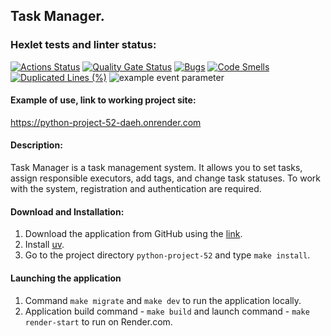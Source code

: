 ## Task Manager.

### Hexlet tests and linter status:
[![Actions Status](https://github.com/DolAndd/python-project-52/actions/workflows/hexlet-check.yml/badge.svg)](https://github.com/DolAndd/python-project-52/actions)
[![Quality Gate Status](https://sonarcloud.io/api/project_badges/measure?project=DolAndd_python-project-52&metric=alert_status)](https://sonarcloud.io/summary/new_code?id=DolAndd_python-project-52)
[![Bugs](https://sonarcloud.io/api/project_badges/measure?project=DolAndd_python-project-52&metric=bugs)](https://sonarcloud.io/summary/new_code?id=DolAndd_python-project-52)
[![Code Smells](https://sonarcloud.io/api/project_badges/measure?project=DolAndd_python-project-52&metric=code_smells)](https://sonarcloud.io/summary/new_code?id=DolAndd_python-project-52)
[![Duplicated Lines (%)](https://sonarcloud.io/api/project_badges/measure?project=DolAndd_python-project-52&metric=duplicated_lines_density)](https://sonarcloud.io/summary/new_code?id=DolAndd_python-project-52)
![example event parameter](https://github.com/DolAndd/python-project-52/actions/workflows/action.yaml/badge.svg?event=push)

#### Example of use, link to working project site:
https://python-project-52-daeh.onrender.com

#### Description:
Task Manager is a task management system. It allows you to set tasks, assign responsible executors, add tags, and change task statuses. To work with the system, registration and authentication are required.

#### Download and Installation:
1. Download the application from GitHub using the [link](https://github.com/DolAndd/python-project-52).
2. Install [uv](https://docs.astral.sh/uv/getting-started/installation/).
3. Go to the project directory `python-project-52` and type `make install`.

#### Launching the application
1. Command `make migrate` and `make dev` to run the application locally.
2. Аpplication build command - `make build` and launch command - `make render-start` to run on Render.com.
